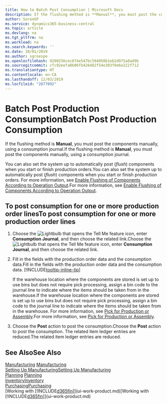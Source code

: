 ```yaml
---
title: How to Batch Post Consumption | Microsoft Docs
description: If the flushing method is **Manual**, you must post the components manually, using a consumption journal.
author: SorenGP
ms.service: dynamics365-business-central
ms.topic: article
ms.devlang: na
ms.tgt_pltfrm: na
ms.workload: na
ms.search.keywords: ''
ms.date: 10/01/2019
ms.author: sgroespe
ms.openlocfilehash: 9200256cec074e547bc594950b1eb2d975a8ad9b
ms.sourcegitcommit: cfc92eefa8b06fb426482f54e393f0e6e222f712
ms.translationtype: HT
ms.contentlocale: en-CA
ms.lasthandoff: 12/03/2019
ms.locfileid: "2877892"
---
```

# <a name="batch-post-production-consumption"></a><span data-ttu-id="ef8ad-103">Batch Post Production Consumption</span><span class="sxs-lookup"><span data-stu-id="ef8ad-103">Batch Post Production Consumption</span></span>
<span data-ttu-id="ef8ad-104">If the flushing method is **Manual**, you must post the components manually, using a consumption journal.</span><span class="sxs-lookup"><span data-stu-id="ef8ad-104">If the flushing method is **Manual**, you must post the components manually, using a consumption journal.</span></span>

<span data-ttu-id="ef8ad-105">You can also set the system up to automatically post (*flush*) components when you start or finish production orders.</span><span class="sxs-lookup"><span data-stu-id="ef8ad-105">You can also set the system up to automatically post (*flush*) components when you start or finish production orders.</span></span> <span data-ttu-id="ef8ad-106">For more information, see [Enable Flushing of Components According to Operation Output](production-how-to-flush-components-according-to-operation-output.md).</span><span class="sxs-lookup"><span data-stu-id="ef8ad-106">For more information, see [Enable Flushing of Components According to Operation Output](production-how-to-flush-components-according-to-operation-output.md).</span></span>

## <a name="to-post-consumption-for-one-or-more-production-order-lines"></a><span data-ttu-id="ef8ad-107">To post consumption for one or more production order lines</span><span class="sxs-lookup"><span data-stu-id="ef8ad-107">To post consumption for one or more production order lines</span></span>  
1.  <span data-ttu-id="ef8ad-108">Choose the ![Lightbulb that opens the Tell Me feature](media/ui-search/search_small.png "Tell me what you want to do") icon, enter **Consumption Journal**, and then choose the related link.</span><span class="sxs-lookup"><span data-stu-id="ef8ad-108">Choose the ![Lightbulb that opens the Tell Me feature](media/ui-search/search_small.png "Tell me what you want to do") icon, enter **Consumption Journal**, and then choose the related link.</span></span>  
2.  <span data-ttu-id="ef8ad-109">Fill in the fields with the production order data and the consumption data.</span><span class="sxs-lookup"><span data-stu-id="ef8ad-109">Fill in the fields with the production order data and the consumption data.</span></span> [!INCLUDE[tooltip-inline-tip](includes/tooltip-inline-tip_md.md)]  

    <span data-ttu-id="ef8ad-110">If the warehouse location where the components are stored is set up to use bins but does not require pick processing, assign a bin code to the journal line to indicate where the items should be taken from in the warehouse.</span><span class="sxs-lookup"><span data-stu-id="ef8ad-110">If the warehouse location where the components are stored is set up to use bins but does not require pick processing, assign a bin code to the journal line to indicate where the items should be taken from in the warehouse.</span></span> <span data-ttu-id="ef8ad-111">For more information, see [Pick for Production or Assembly](warehouse-how-to-pick-for-production.md).</span><span class="sxs-lookup"><span data-stu-id="ef8ad-111">For more information, see [Pick for Production or Assembly](warehouse-how-to-pick-for-production.md).</span></span>  
3.  <span data-ttu-id="ef8ad-112">Choose the **Post** action to post the consumption.</span><span class="sxs-lookup"><span data-stu-id="ef8ad-112">Choose the **Post** action to post the consumption.</span></span> <span data-ttu-id="ef8ad-113">The related item ledger entries are reduced.</span><span class="sxs-lookup"><span data-stu-id="ef8ad-113">The related item ledger entries are reduced.</span></span>

## <a name="see-also"></a><span data-ttu-id="ef8ad-114">See Also</span><span class="sxs-lookup"><span data-stu-id="ef8ad-114">See Also</span></span>  
<span data-ttu-id="ef8ad-115">[Manufacturing](production-manage-manufacturing.md)  </span><span class="sxs-lookup"><span data-stu-id="ef8ad-115">[Manufacturing](production-manage-manufacturing.md)  </span></span>  
[<span data-ttu-id="ef8ad-116">Setting Up Manufacturing</span><span class="sxs-lookup"><span data-stu-id="ef8ad-116">Setting Up Manufacturing</span></span>](production-configure-production-processes.md)  
<span data-ttu-id="ef8ad-117">[Planning](production-planning.md)    </span><span class="sxs-lookup"><span data-stu-id="ef8ad-117">[Planning](production-planning.md)    </span></span>  
[<span data-ttu-id="ef8ad-118">Inventory</span><span class="sxs-lookup"><span data-stu-id="ef8ad-118">Inventory</span></span>](inventory-manage-inventory.md)  
[<span data-ttu-id="ef8ad-119">Purchasing</span><span class="sxs-lookup"><span data-stu-id="ef8ad-119">Purchasing</span></span>](purchasing-manage-purchasing.md)  
<span data-ttu-id="ef8ad-120">[Working with [!INCLUDE[d365fin](includes/d365fin_md.md)]](ui-work-product.md)</span><span class="sxs-lookup"><span data-stu-id="ef8ad-120">[Working with [!INCLUDE[d365fin](includes/d365fin_md.md)]](ui-work-product.md)</span></span>
